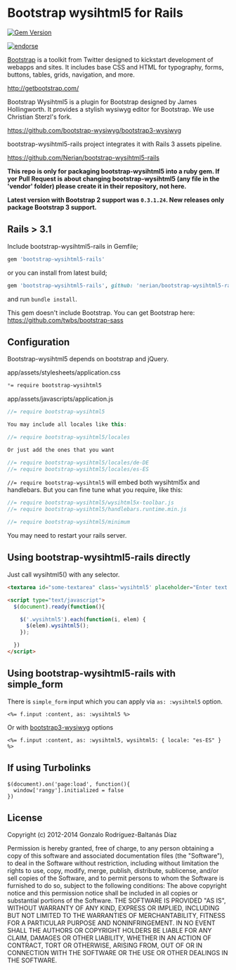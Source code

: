 # Bootstrap wysihtml5 for Rails

[![Gem Version](https://badge.fury.io/rb/bootstrap-wysihtml5-rails.png)](http://badge.fury.io/rb/bootstrap-wysihtml5-rails)

[![endorse](https://api.coderwall.com/nerian/endorsecount.png)](https://coderwall.com/nerian)

[Bootstrap](http://getbootstrap.com) is a toolkit from Twitter designed to kickstart development of webapps and sites. It includes base CSS and HTML for typography, forms, buttons, tables, grids, navigation, and more.

http://getbootstrap.com/

Bootstrap Wysihtml5 is a plugin for Bootstrap designed by James Hollingworth. It provides a stylish wysiwyg editor for Bootstrap. We use Christian Sterzl's fork.

https://github.com/bootstrap-wysiwyg/bootstrap3-wysiwyg

bootstrap-wysihtml5-rails project integrates it with Rails 3 assets pipeline.

https://github.com/Nerian/bootstrap-wysihtml5-rails

__This repo is only for packaging bootstrap-wysihtml5 into a ruby gem. If yor Pull Request is about changing bootstrap-wysihtml5 (any file in the 'vendor' folder) please create it in their repository, not here.__

__Latest version with Bootstrap 2 support was `0.3.1.24`. New releases only package Bootstrap 3 support.__

## Rails > 3.1
Include bootstrap-wysihtml5-rails in Gemfile;

``` ruby
gem 'bootstrap-wysihtml5-rails'
```

or you can install from latest build;

``` ruby
gem 'bootstrap-wysihtml5-rails', github: 'nerian/bootstrap-wysihtml5-rails'
```
and run `bundle install`.

This gem doesn't include Bootstrap. You can get Bootstrap here: https://github.com/twbs/bootstrap-sass

## Configuration

Bootstrap-wysihtml5 depends on bootstrap and jQuery.

app/assets/stylesheets/application.css
``` css
*= require bootstrap-wysihtml5
```

app/assets/javascripts/application.js
```javascript
//= require bootstrap-wysihtml5

You may include all locales like this:

//= require bootstrap-wysihtml5/locales

Or just add the ones that you want

//= require bootstrap-wysihtml5/locales/de-DE
//= require bootstrap-wysihtml5/locales/es-ES
```

`//= require bootstrap-wysihtml5` will embed both wysihtml5x and handlebars. But you can fine tune what you require, like this:

```javascript
//= require bootstrap-wysihtml5/wysihtml5x-toolbar.js
//= require bootstrap-wysihtml5/handlebars.runtime.min.js

//= require bootstrap-wysihtml5/minimum
```

You may need to restart your rails server.

## Using bootstrap-wysihtml5-rails directly

Just call wysihtml5() with any selector.

```html
<textarea id="some-textarea" class='wysihtml5' placeholder="Enter text ..."></textarea>

<script type="text/javascript">
  $(document).ready(function(){

    $('.wysihtml5').each(function(i, elem) {
      $(elem).wysihtml5();
    });

  })
</script>

```

## Using bootstrap-wysihtml5-rails with simple_form

There is `simple_form` input which you can apply via `as: :wysihtml5` option.

```erb
<%= f.input :content, as: :wysihtml5 %>
```
Or with [bootstrap3-wysiwyg](https://github.com/bootstrap-wysiwyg/bootstrap3-wysiwyg#options) options

```erb
<%= f.input :content, as: :wysihtml5, wysihtml5: { locale: "es-ES" } %>
```

## If using Turbolinks

```
$(document).on('page:load', function(){
  window['rangy'].initialized = false
})
```

## License
Copyright (c) 2012-2014 Gonzalo Rodríguez-Baltanás Díaz

Permission is hereby granted, free of charge, to any person obtaining a copy of this software and associated documentation files (the "Software"), to deal in the Software without restriction, including without limitation the rights to use, copy, modify, merge, publish, distribute, sublicense, and/or sell copies of the Software, and to permit persons to whom the Software is furnished to do so, subject to the following conditions:
The above copyright notice and this permission notice shall be included in all copies or substantial portions of the Software.
THE SOFTWARE IS PROVIDED "AS IS", WITHOUT WARRANTY OF ANY KIND, EXPRESS OR IMPLIED, INCLUDING BUT NOT LIMITED TO THE WARRANTIES OF MERCHANTABILITY, FITNESS FOR A PARTICULAR PURPOSE AND NONINFRINGEMENT. IN NO EVENT SHALL THE AUTHORS OR COPYRIGHT HOLDERS BE LIABLE FOR ANY CLAIM, DAMAGES OR OTHER LIABILITY, WHETHER IN AN ACTION OF CONTRACT, TORT OR OTHERWISE, ARISING FROM, OUT OF OR IN CONNECTION WITH THE SOFTWARE OR THE USE OR OTHER DEALINGS IN THE SOFTWARE.
